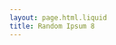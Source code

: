 ```yaml
---
layout: page.html.liquid
title: Random Ipsum 8
---
```


<lorem-ipsum type="paragraphs" count="10"></lorem-ipsum>